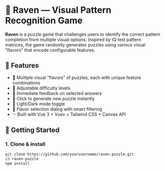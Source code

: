 # 🧩 Raven — Visual Pattern Recognition Game

**Raven** is a puzzle game that challenges users to identify the correct pattern completion from multiple visual options. Inspired by IQ test pattern matrices, the game randomly generates puzzles using various visual "flavors" that encode configurable features.

## 🧠 Features

- 🎨 Multiple visual "flavors" of puzzles, each with unique feature combinations
- 🧪 Adjustable difficulty levels
- 🧠 Immediate feedback on selected answers
- 🔁 Click to generate new puzzle instantly
- 🌙 Light/Dark mode toggle
- 🧩 Flavor selection dialog with smart filtering
- ✨ Built with Vue 3 + Vuex + Tailwind CSS + Canvas API

## 🚀 Getting Started

### 1. Clone & install

```bash
git clone https://github.com/yourusername/raven-puzzle.git
cd raven-puzzle
npm install
